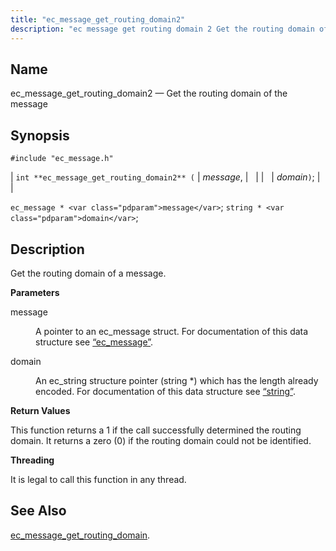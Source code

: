 ```yaml
---
title: "ec_message_get_routing_domain2"
description: "ec message get routing domain 2 Get the routing domain of the message int ec message get routing domain 2 message domain ec message message string domain Get the routing domain of a message message A pointer to an ec message struct For documentation of this data structure see Section..."
---
```


<a name="apis.ec_message_get_routing_domain2"></a> 
## Name

ec_message_get_routing_domain2 — Get the routing domain of the message

## Synopsis

`#include "ec_message.h"`

| `int **ec_message_get_routing_domain2** (` | <var class="pdparam">message</var>, |   |
|   | <var class="pdparam">domain</var>`)`; |   |

`ec_message * <var class="pdparam">message</var>`;
`string * <var class="pdparam">domain</var>`;<a name="idp55991104"></a> 
## Description

Get the routing domain of a message.

**<a name="idp55992320"></a> Parameters**

<dl class="variablelist">

<dt>message</dt>

<dd>

A pointer to an ec_message struct. For documentation of this data structure see [“ec_message”](/momentum/3/3-api/structs-ec-message).

</dd>

<dt>domain</dt>

<dd>

An ec_string structure pointer (string *) which has the length already encoded. For documentation of this data structure see [“string”](/momentum/3/3-api/structs-string).

</dd>

</dl>

**<a name="idp55998192"></a> Return Values**

This function returns a 1 if the call successfully determined the routing domain. It returns a zero (0) if the routing domain could not be identified.

**<a name="idp55999248"></a> Threading**

It is legal to call this function in any thread.

<a name="idp56000352"></a> 
## See Also

[ec_message_get_routing_domain](/momentum/3/3-api/apis-ec-message-get-routing-domain).